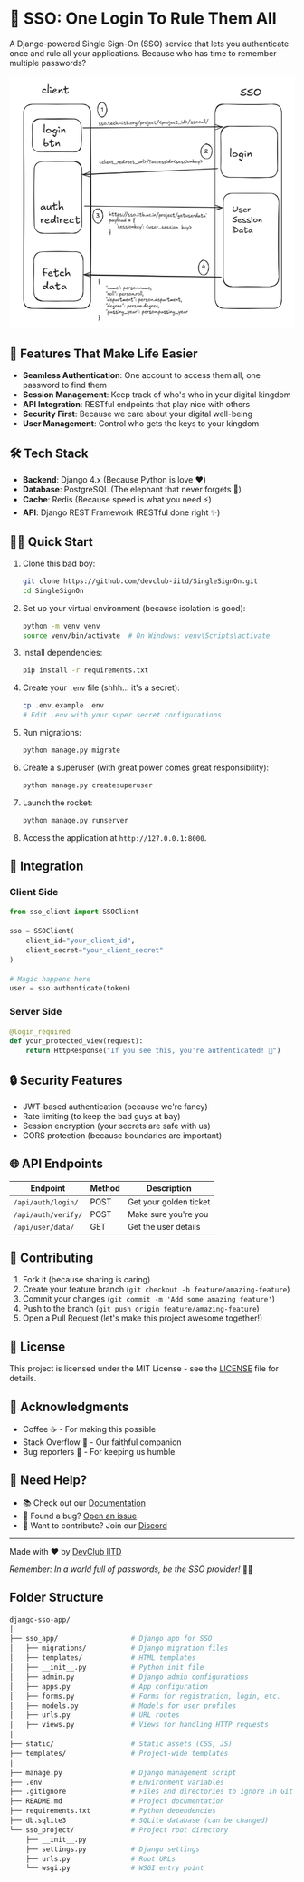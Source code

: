 # 🔐 SSO: One Login To Rule Them All

A Django-powered Single Sign-On (SSO) service that lets you authenticate once and rule all your applications. Because who has time to remember multiple passwords?

![SSO Flow Diagram](/static/img/sso-flow.png)

## 🚀 Features That Make Life Easier

- **Seamless Authentication**: One account to access them all, one password to find them
- **Session Management**: Keep track of who's who in your digital kingdom
- **API Integration**: RESTful endpoints that play nice with others
- **Security First**: Because we care about your digital well-being
- **User Management**: Control who gets the keys to your kingdom

## 🛠️ Tech Stack

- **Backend**: Django 4.x (Because Python is love ❤️)
- **Database**: PostgreSQL (The elephant that never forgets 🐘)
- **Cache**: Redis (Because speed is what you need ⚡)
- **API**: Django REST Framework (RESTful done right ✨)

## 🏃‍♂️ Quick Start

1. Clone this bad boy:

   ```bash
   git clone https://github.com/devclub-iitd/SingleSignOn.git
   cd SingleSignOn
   ```

2. Set up your virtual environment (because isolation is good):

   ```bash
   python -m venv venv
   source venv/bin/activate  # On Windows: venv\Scripts\activate
   ```

3. Install dependencies:

   ```bash
   pip install -r requirements.txt
   ```

4. Create your `.env` file (shhh... it's a secret):

   ```bash
   cp .env.example .env
   # Edit .env with your super secret configurations
   ```

5. Run migrations:

   ```bash
   python manage.py migrate
   ```

6. Create a superuser (with great power comes great responsibility):

   ```bash
   python manage.py createsuperuser
   ```

7. Launch the rocket:

   ```bash
   python manage.py runserver
   ```

8. Access the application at `http://127.0.0.1:8000`.

## 🔌 Integration

### Client Side

```python
from sso_client import SSOClient

sso = SSOClient(
    client_id="your_client_id",
    client_secret="your_client_secret"
)

# Magic happens here
user = sso.authenticate(token)
```

### Server Side

```python
@login_required
def your_protected_view(request):
    return HttpResponse("If you see this, you're authenticated! 🎉")
```

## 🔒 Security Features

- JWT-based authentication (because we're fancy)
- Rate limiting (to keep the bad guys at bay)
- Session encryption (your secrets are safe with us)
- CORS protection (because boundaries are important)

## 🌐 API Endpoints

| Endpoint            | Method | Description            |
| ------------------- | ------ | ---------------------- |
| `/api/auth/login/`  | POST   | Get your golden ticket |
| `/api/auth/verify/` | POST   | Make sure you're you   |
| `/api/user/data/`   | GET    | Get the user details   |

## 🤝 Contributing

1. Fork it (because sharing is caring)
2. Create your feature branch (`git checkout -b feature/amazing-feature`)
3. Commit your changes (`git commit -m 'Add some amazing feature'`)
4. Push to the branch (`git push origin feature/amazing-feature`)
5. Open a Pull Request (let's make this project awesome together!)

## 📜 License

This project is licensed under the MIT License - see the [LICENSE](LICENSE) file for details.

## 🙏 Acknowledgments

- Coffee ☕ - For making this possible
- Stack Overflow 🚀 - Our faithful companion
- Bug reporters 🐛 - For keeping us humble

## 🤔 Need Help?

- 📚 Check out our [Documentation](https://sso.devclub.in/docs)
- 🐞 Found a bug? [Open an issue](https://github.com/devclub-iitd/SingleSignOn/issues)
- 💬 Want to contribute? Join our [Discord](https://discord.gg/devclub)

---

Made with ❤️ by [DevClub IITD](https://devclub.in)

_Remember: In a world full of passwords, be the SSO provider!_ 🦸‍♂️

## Folder Structure

```bash
django-sso-app/
│
├── sso_app/                  # Django app for SSO
│   ├── migrations/           # Django migration files
│   ├── templates/            # HTML templates
│   ├── __init__.py           # Python init file
│   ├── admin.py              # Django admin configurations
│   ├── apps.py               # App configuration
│   ├── forms.py              # Forms for registration, login, etc.
│   ├── models.py             # Models for user profiles
│   ├── urls.py               # URL routes
│   ├── views.py              # Views for handling HTTP requests
│
├── static/                   # Static assets (CSS, JS)
├── templates/                # Project-wide templates
│
├── manage.py                 # Django management script
├── .env                      # Environment variables
├── .gitignore                # Files and directories to ignore in Git
├── README.md                 # Project documentation
├── requirements.txt          # Python dependencies
├── db.sqlite3                # SQLite database (can be changed)
└── sso_project/              # Project root directory
    ├── __init__.py
    ├── settings.py           # Django settings
    ├── urls.py               # Root URLs
    └── wsgi.py               # WSGI entry point

```
